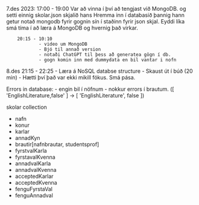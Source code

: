 7.des 2023:
        17:00 - 19:00
                Var að vinna í því að tengjast við MongoDB. og setti einnig skolar.json skjalið hans Hremma inn í databasið þannig hann getur notað mongodb fyrir gognin sín í staðinn fyrir json skjal. Eyddi líka smá tíma í að læra á MongoDB og hvernig það virkar.

        20:15 - 10:10
                - video um MongoDB
                - Bjó til annað version 
                - notaði ChatGPT til þess að generatea gögn í db.
                - gogn komin inn med dummydata en bil vantar i nofn

8.des
        21:15 - 22:25
                - Læra á NoSQL databse structure
                - Skaust út í búð (20 min)
                - Hætti því það var ekki mikill fókus. Smá pása.


Errors in database:
        - engin bil í nöfnum
        - nokkur errors í brautum. ([ 'EnglishLiterature,false' ] -> [ 'EnglishLiterature', false ])



skolar collection
- nafn
- konur
- karlar
- annadKyn
- brautir[nafnbrautar, studentsprof]
- fyrstvalKarla
- fyrstavalKvenna
- annadvalKarla
- annadvalKvenna
- acceptedKarlar
- acceptedKvenna
- fenguFyrstaVal
- fenguAnnadval